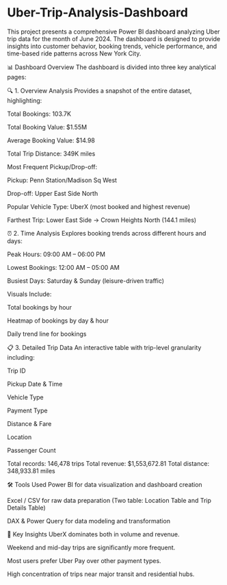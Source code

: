 # Uber-Trip-Analysis-Dashboard

This project presents a comprehensive Power BI dashboard analyzing Uber trip data for the month of June 2024. The dashboard is designed to provide insights into customer behavior, booking trends, vehicle performance, and time-based ride patterns across New York City.

📊 Dashboard Overview
The dashboard is divided into three key analytical pages:

🔍 1. Overview Analysis
Provides a snapshot of the entire dataset, highlighting:

Total Bookings: 103.7K

Total Booking Value: $1.55M

Average Booking Value: $14.98

Total Trip Distance: 349K miles

Most Frequent Pickup/Drop-off:

Pickup: Penn Station/Madison Sq West

Drop-off: Upper East Side North

Popular Vehicle Type: UberX (most booked and highest revenue)

Farthest Trip: Lower East Side → Crown Heights North (144.1 miles)

⏰ 2. Time Analysis
Explores booking trends across different hours and days:

Peak Hours: 09:00 AM – 06:00 PM

Lowest Bookings: 12:00 AM – 05:00 AM

Busiest Days: Saturday & Sunday (leisure-driven traffic)

Visuals Include:

Total bookings by hour

Heatmap of bookings by day & hour

Daily trend line for bookings

📋 3. Detailed Trip Data
An interactive table with trip-level granularity including:

Trip ID

Pickup Date & Time

Vehicle Type

Payment Type

Distance & Fare

Location

Passenger Count

Total records: 146,478 trips
Total revenue: $1,553,672.81
Total distance: 348,933.81 miles

🛠️ Tools Used
Power BI for data visualization and dashboard creation

Excel / CSV for raw data preparation (Two table: Location Table and Trip Details Table)

DAX & Power Query for data modeling and transformation

📌 Key Insights
UberX dominates both in volume and revenue.

Weekend and mid-day trips are significantly more frequent.

Most users prefer Uber Pay over other payment types.

High concentration of trips near major transit and residential hubs.
